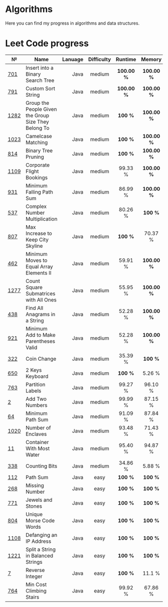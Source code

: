 # Algorithms
Here you can find my progress in algorithms and data structures.

# Leet Code progress #
|  №  | Name    | Lanuage | Difficulty        | Runtime | Memory   |
|-----| --------|-------------:|:--------------:|:------:|:--------:|
|[701](https://github.com/tema7707/Algorithms/tree/master/leetcode/medium/insert_into_a_binary_search_tree)| Insert into a Binary Search Tree | Java  | medium |**100.00 %**| **100.00 %**|
|[791](https://github.com/tema7707/Algorithms/tree/master/leetcode/medium/custom_sort_string)| Custom Sort String | Java  | medium |**100.00 %**| **100.00 %**|
|[1282](https://github.com/tema7707/Algorithms/tree/master/leetcode/medium/group_the_people_given_the_group_size_they_belong_to)| Group the People Given the Group Size They Belong To | Java  | medium |**100 %**| **100.00 %**|
|[1023](https://github.com/tema7707/Algorithms/tree/master/leetcode/medium/camelcase_matching)| Camelcase Matching | Java  | medium |**100 %**| **100.00 %**|
|[814](https://github.com/tema7707/Algorithms/tree/master/leetcode/medium/binary_tree_pruning)| Binary Tree Pruning | Java  | medium |**100 %**| **100.00 %**|
|[1109](https://github.com/tema7707/Algorithms/tree/master/leetcode/medium/corporate_flight_bookings)| Corporate Flight Bookings | Java  | medium |99.33 %| **100.00 %**|
|[931](https://github.com/tema7707/Algorithms/tree/master/leetcode/medium/minimum_falling_path_sum)| Minimum Falling Path Sum | Java  | medium | 86.99 %| **100.00 %**|
|[537](https://github.com/tema7707/Algorithms/tree/master/leetcode/medium/complex_number_multiplication)| Complex Number Multiplication | Java  | medium |80.26 %| **100 %**|
|[807](https://github.com/tema7707/Algorithms/tree/master/leetcode/medium/max_increase_to_keep_city_skyline)| Max Increase to Keep City Skyline | Java  | medium |**100 %**| 70.37 %|
|[462](https://github.com/tema7707/Algorithms/tree/master/leetcode/medium/minimum_moves_to_equal_array_elements_II)| Minimum Moves to Equal Array Elements II | Java  | medium |59.91 %| **100.00 %**|
|[1277](https://github.com/tema7707/Algorithms/tree/master/leetcode/medium/count_square_submatrices_with_ones)| Count Square Submatrices with All Ones | Java  | medium |55.95 %| **100.00 %**|
|[438](https://github.com/tema7707/Algorithms/tree/master/leetcode/medium/find_all_anagrams_in_a_string)| Find All Anagrams in a String | Java  | medium |52.28 %| **100.00 %**|
|[921](https://github.com/tema7707/Algorithms/tree/master/leetcode/medium/minimum_add_to_make_parentheses_valid)| Minimum Add to Make Parentheses Valid | Java  | medium | 52.28 %| **100.00 %**|
|[322](https://github.com/tema7707/Algorithms/tree/master/leetcode/medium/coin_change)| Coin Change | Java  | medium |35.39 %| **100 %**|
|[650](https://github.com/tema7707/Algorithms/tree/master/leetcode/medium/2_keys_keyboard)| 2 Keys Keyboard | Java  | medium |**100 %**| 5.26 %|
|[763](https://github.com/tema7707/Algorithms/tree/master/leetcode/medium/partition_labels)| Partition Labels | Java  | medium |99.27 %| 96.10 %|
|[2](https://github.com/tema7707/Algorithms/tree/master/leetcode/medium/add_two_numbers)| Add Two Numbers | Java  | medium |99.99 %| 87.15 %|
|[64](https://github.com/tema7707/Algorithms/tree/master/leetcode/medium/minimum_path_sum)| Minimum Path Sum | Java  | medium |91.09 %| 87.84 %|
|[1020](https://github.com/tema7707/Algorithms/tree/master/leetcode/medium/number_of_enclaves)| Number of Enclaves | Java  | medium |93.48 %| 71.43 %|
|[11](https://github.com/tema7707/Algorithms/tree/master/leetcode/medium/container_with_most_water)| Container With Most Water | Java  | medium |95.40 %| 94.87 %|
|[338](https://github.com/tema7707/Algorithms/tree/master/leetcode/medium/counting_bits)| Counting Bits | Java  | medium |34.86 %| 5.88 %|
|[112](https://github.com/tema7707/Algorithms/tree/master/leetcode/easy/path_sum)| Path Sum | Java  | easy |**100 %**| **100 %**|
|[268](https://github.com/tema7707/Algorithms/tree/master/leetcode/easy/missing_number)| Missing Number | Java  | easy |**100 %**| **100 %** |
|[771](https://github.com/tema7707/Algorithms/tree/master/leetcode/easy/jewels_and_stones)| Jewels and Stones | Java  | easy |**100 %**| **100 %** |
|[804](https://github.com/tema7707/Algorithms/tree/master/leetcode/easy/unique_morse_code_words)| Unique Morse Code Words | Java  | easy |**100 %**| **100 %** |
|[1108](https://github.com/tema7707/Algorithms/tree/master/leetcode/easy/defanging_an_ip_address)| Defanging an IP Address | Java  | easy |**100 %**| **100 %** |
|[1221](https://github.com/tema7707/Algorithms/tree/master/leetcode/easy/split_a_string_in_balanced_string)| Split a String in Balanced Strings | Java  | easy |**100 %**|**100 %** |
|[7](https://github.com/tema7707/Algorithms/tree/master/leetcode/easy/reverse_integer)| Reverse Integer | Java  | easy |**100 %**| 11.1 % |
|[764](https://github.com/tema7707/Algorithms/tree/master/leetcode/easy/min_cost_climbing_stairs)| Min Cost Climbing Stairs | Java  | easy |99.92 %| 67.86 % |
